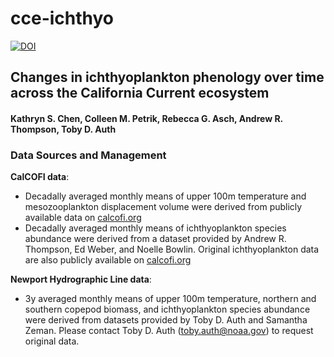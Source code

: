 # cce-ichthyo
[![DOI](https://zenodo.org/badge/876960891.svg)](https://doi.org/10.5281/zenodo.13979384)

## Changes in ichthyoplankton phenology over time across the California Current ecosystem
#### Kathryn S. Chen, Colleen M. Petrik, Rebecca G. Asch, Andrew R. Thompson, Toby D. Auth

### Data Sources and Management
**CalCOFI data**:
* Decadally averaged monthly means of upper 100m temperature and mesozooplankton displacement volume were derived from publicly available data on [calcofi.org](https://calcofi.org/)
* Decadally averaged monthly means of ichthyoplankton species abundance were derived from a dataset provided by Andrew R. Thompson, Ed Weber, and Noelle Bowlin. Original ichthyoplankton data are also publicly available on [calcofi.org](https://calcofi.org/)

**Newport Hydrographic Line data**:
* 3y averaged monthly means of upper 100m temperature, northern and southern copepod biomass, and ichthyoplankton species abundance were derived from datasets provided by Toby D. Auth and Samantha Zeman. Please contact Toby D. Auth (toby.auth@noaa.gov) to request original data.
